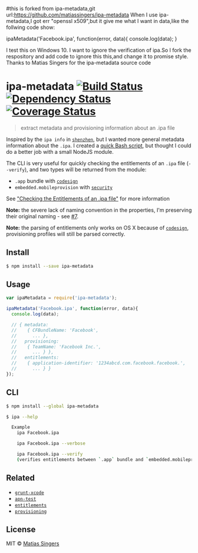 #this is forked from ipa-metadata,git url:https://github.com/matiassingers/ipa-metadata
When I use ipa-metadata,I got err "openssl x509",but it give me what I want in data,like the follwing code show:

ipaMetadata('Facebook.ipa', function(error, data){
  console.log(data);
}

I test this on Windows 10.
I want to ignore the verification of ipa.So I fork the respository and add code to ignore this this,and change it to promise style.
Thanks to Matias Singers for the ipa-metadata source code


# ipa-metadata [![Build Status](http://img.shields.io/travis/matiassingers/ipa-metadata.svg?style=flat-square)](https://travis-ci.org/matiassingers/ipa-metadata) [![Dependency Status](http://img.shields.io/gemnasium/matiassingers/ipa-metadata.svg?style=flat-square)](https://gemnasium.com/matiassingers/ipa-metadata) [![Coverage Status](http://img.shields.io/coveralls/matiassingers/ipa-metadata.svg?style=flat-square)](https://coveralls.io/r/matiassingers/ipa-metadata)
> extract metadata and provisioning information about an .ipa file

Inspired by the `ipa info` in [`shenzhen`](https://github.com/nomad/shenzhen/blob/master/lib/shenzhen/commands/info.rb), but I wanted more general metadata information about the `.ipa`.
I created a [quick Bash script](https://gist.github.com/matiassingers/47663489189abfc8b2a9), but thought I could do a better job with a small NodeJS module.

The CLI is very useful for quickly checking the entitlements of an `.ipa` file (`--verify`), and two types will be returned from the module:
  - `.app` bundle with [`codesign`]
  - `embedded.mobileprovision` with [`security`]

See ["Checking the Entitlements of an .ipa file"](https://developer.apple.com/library/ios/qa/qa1798/_index.html#//apple_ref/doc/uid/DTS40014167-CH1-INSPECT_IPA) for more information

**Note:** the severe lack of naming convention in the properties, I'm preserving their original naming - see [#7](https://github.com/matiassingers/ipa-metadata/issues/7).

**Note:** the parsing of entitlements only works on OS X because of [`codesign`], provisioning profiles will still be parsed correctly.

## Install

```sh
$ npm install --save ipa-metadata
```


## Usage

```js
var ipaMetadata = require('ipa-metadata');

ipaMetadata('Facebook.ipa', function(error, data){
  console.log(data);

  // { metadata:
  //    { CFBundleName: 'Facebook',
  //      ... },
  //   provisioning:
  //    { TeamName: 'Facebook Inc.',
  //      ... } },
  //   entitlements:
  //    { application-identifier: '1234abcd.com.facebook.facebook.',
  //      ... } }
});
```


## CLI

```sh
$ npm install --global ipa-metadata
```

```sh
$ ipa --help

  Example
    ipa Facebook.ipa

    ipa Facebook.ipa --verbose

    ipa Facebook.ipa --verify
    (verifies entitlements between `.app` bundle and `embedded.mobileprovision`)
```


## Related
- [`grunt-xcode`](https://github.com/matiassingers/grunt-xcode)
- [`apn-test`](https://github.com/matiassingers/apn-test)
- [`entitlements`](https://github.com/matiassingers/entitlements)
- [`provisioning`](https://github.com/matiassingers/provisioning)


## License

MIT © [Matias Singers](http://mts.io)

[`security`]: https://developer.apple.com/library/mac/documentation/Darwin/Reference/ManPages/man1/security.1.html
[`codesign`]: https://developer.apple.com/library/mac/documentation/Darwin/Reference/ManPages/man1/codesign.1.html
